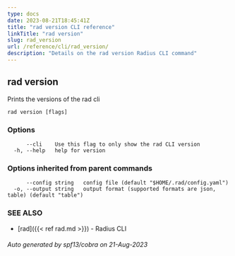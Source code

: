 ```yaml
---
type: docs
date: 2023-08-21T18:45:41Z
title: "rad version CLI reference"
linkTitle: "rad version"
slug: rad_version
url: /reference/cli/rad_version/
description: "Details on the rad version Radius CLI command"
---
```

## rad version

Prints the versions of the rad cli

```
rad version [flags]
```

### Options

```
      --cli    Use this flag to only show the rad CLI version
  -h, --help   help for version
```

### Options inherited from parent commands

```
      --config string   config file (default "$HOME/.rad/config.yaml")
  -o, --output string   output format (supported formats are json, table) (default "table")
```

### SEE ALSO

* [rad]({{< ref rad.md >}})	 - Radius CLI

###### Auto generated by spf13/cobra on 21-Aug-2023
